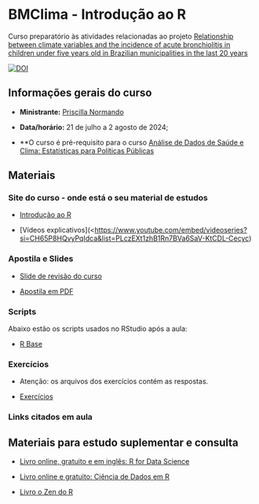 
# BMClima - Introdução ao R

Curso preparatório às atividades relacionadas ao projeto 
[Relationship between climate variables and the incidence of acute bronchiolitis in children under five years old in Brazilian municipalities in the last 20 years](https://osf.io/edwbs/)

[![DOI](https://zenodo.org/badge/823326120.svg)](https://zenodo.org/doi/10.5281/zenodo.12629276)


## Informações gerais do curso

- **Ministrante:** [Priscilla Normando](https://prisnormando.com)

- **Data/horário:** 21 de julho a 2 agosto de 2024;

- **O curso é pré-requisito para o curso [Análise de Dados de Saúde e Clima: Estatísticas para Políticas Públicas](https://campusvirtual.fiocruz.br/gestordecursos/hotsite/dados-saude-clima/oferecidas-25-vagas/9584)

## Materiais

### Site do curso - onde está o seu material de estudos

- [Introdução ao R](https://bmclima.github.io/cursoRBasico/)

- [Vídeos explicativos](<https://www.youtube.com/embed/videoseries?si=CH65P8HQvyPqIdca&list=PLczEXt1zhB1Rn7BVa6SaV-KtCDL-Cecyc)


### Apostila e Slides

- [Slide de revisão do
  curso](https://)
  
- [Apostila em PDF](https://)


### Scripts

Abaixo estão os scripts usados no RStudio após a aula:

- [R
  Base](https://)

<!-- - [Importação](https://) -->
<!-- - [Manipulação](https://) -->
<!-- - [Baixar zip completo](https://)  -->

### Exercícios

- Atenção: os arquivos dos exercícios contém as respostas.

- [Exercícios](https://)

### Links citados em aula

## Materiais para estudo suplementar e consulta

- [Livro online, gratuito e em inglês: R for Data
  Science](https://r4ds.hadley.nz/)

- [Livro online e gratuito: Ciência de Dados em
  R](https://livro.curso-r.com/7-2-dplyr.html)
  
- [Livro o Zen do R](https://curso-r.github.io/zen-do-r/index.html)

